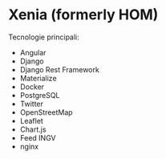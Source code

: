# Xenia (formerly HOM)

Tecnologie principali:
- Angular
- Django
- Django Rest Framework
- Materialize
- Docker
- PostgreSQL
- Twitter
- OpenStreetMap
- Leaflet
- Chart.js
- Feed INGV
- nginx
